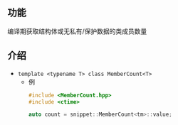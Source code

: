 ## 功能

编译期获取结构体或无私有/保护数据的类成员数量

## 介绍

- `template <typename T> class MemberCount<T>`
  - 例
    ```c++
    #include <MemberCount.hpp>
    #include <ctime>
    
    auto count = snippet::MemberCount<tm>::value;
    ```


